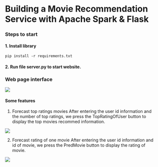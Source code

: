 # Building a Movie Recommendation Service with Apache Spark & Flask

### Steps to start
#### 1. Install library
```pip install -r requirements.txt```

#### 2. Run file server.py to start website.
### Web page interface
<img src="images/GiaoDien.png"/>

#### Some features

1. Forecast top ratings movies
    After entering the user id information and the number of top ratings, we press the TopRatingOfUser button to display the top movies recommed information.
<img src="images/DuDoanTopRating.png"/>

2. Forecast rating of one movie
    After entering the user id information and id of movie, we press the PredMovie button to display the rating of movie.
<img src="images/DuDoanMotBoPhim.png"/>



